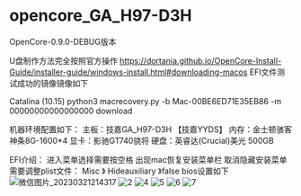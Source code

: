 # opencore_GA_H97-D3H
OpenCore-0.9.0-DEBUG版本

U盘制作方法完全按照官方操作
https://dortania.github.io/OpenCore-Install-Guide/installer-guide/windows-install.html#downloading-macos
EFI文件测试成功的镜像镜像如下

Catalina (10.15)
python3 macrecovery.py -b Mac-00BE6ED71E35EB86 -m 00000000000000000 download

机器环境配置如下：
主板：技嘉GA_H97-D3H 【技嘉YYDS】
内存：金士顿骇客神条8G-1600*4
显卡：影驰GT740骁将
硬盘：英睿达(Crucial)美光 500GB

EFI介绍：
进入菜单选择需要按空格 出现mac恢复安装菜单栏
取消隐藏安装菜单需要调整plist文件： Misc 》 Hideauxiliary 》false
bios设置如下
![微信图片_20230321214317](https://user-images.githubusercontent.com/12839049/226625606-4251762c-0458-4cd4-80ca-7fdc58e71b3e.jpg)
![2](https://user-images.githubusercontent.com/12839049/226627145-a536a1a2-2898-4151-b6ab-35a6e61ece81.jpg)
![4](https://user-images.githubusercontent.com/12839049/226627185-dabe8362-8fcb-4636-bf3b-94ebfa786bbf.jpg)
![5](https://user-images.githubusercontent.com/12839049/226627196-9b2fc213-769c-4da8-aa6e-67ae75d3dd83.jpg)
![6](https://user-images.githubusercontent.com/12839049/226627210-fd60e681-0bdb-4e3b-ba19-c9be3cec2958.jpg)
![7](https://user-images.githubusercontent.com/12839049/226627220-34a0daa9-1f27-4980-8357-116b43840f84.jpg)
